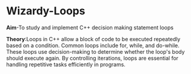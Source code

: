 # Wizardy-Loops
**Aim**-To study and implement C++ decision making statement loops

**Theory**:Loops in C++ allow a block of code to be executed repeatedly based on a condition. Common loops include for, while, and do-while. These loops use decision-making to determine whether the loop's body should execute again. By controlling iterations, loops are essential for handling repetitive tasks efficiently in programs.
